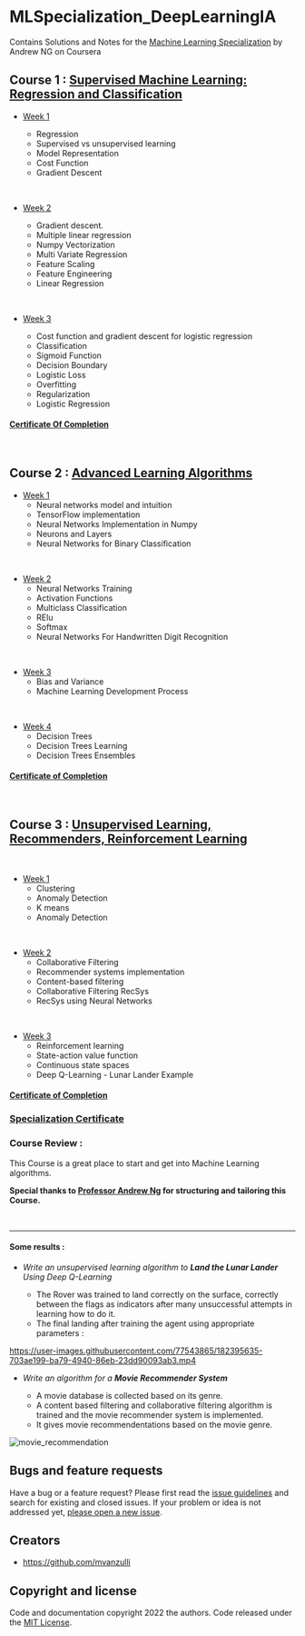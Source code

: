 # MLSpecialization_DeepLearningIA

Contains Solutions and Notes for the [Machine Learning Specialization](https://www.coursera.org/specializations/machine-learning-introduction/?utm_medium=coursera&utm_source=home-page&utm_campaign=mlslaunch2022IN) by Andrew NG on Coursera 

## Course 1 : [Supervised Machine Learning: Regression and Classification](https://www.coursera.org/learn/machine-learning?specialization=machine-learning-introduction)

- [Week 1]()

    - Regression
    - Supervised vs unsupervised learning
    - Model Representation
    - Cost Function
    - Gradient Descent

<br/>

- [Week 2]() 

    - Gradient descent.
    - Multiple linear regression
    - Numpy Vectorization
    - Multi Variate Regression
    - Feature Scaling
    - Feature Engineering
    - Linear Regression

<br/>

- [Week 3](/C1%20-%20Supervised%20Machine%20Learning%3A%20Regression%20and%20Classification/week3/)

    - Cost function and gradient descent for logistic regression
    - Classification
    - Sigmoid Function
    - Decision Boundary
    - Logistic Loss
    - Overfitting
    - Regularization
    - Logistic Regression

#### [Certificate Of Completion](https://www.coursera.org/account/accomplishments/certificate/6JRLLW8JRM3A)

<br/>

## Course 2 : [Advanced Learning Algorithms](https://www.coursera.org/learn/advanced-learning-algorithms?specialization=machine-learning-introduction)

- [Week 1]()
    - Neural networks model and intuition
    - TensorFlow implementation
    - Neural Networks Implementation in Numpy
    - Neurons and Layers
    - Neural Networks for Binary Classification
<br/>


- [Week 2]()
    - Neural Networks Training
    - Activation Functions
    - Multiclass Classification
    - RElu
    - Softmax
    - Neural Networks For Handwritten Digit Recognition 

<br/>

- [Week 3]()
    - Bias and Variance
    - Machine Learning Development Process

<br/>


- [Week 4]()
    - Decision Trees
    - Decision Trees Learning
    - Decision Trees Ensembles

#### [Certificate of Completion](https://www.coursera.org/account/accomplishments/certificate/US3R9FWCGTFW)        

<br/>

## Course 3 : [Unsupervised Learning, Recommenders, Reinforcement Learning](https://www.coursera.org/learn/unsupervised-learning-recommenders-reinforcement-learning?specialization=machine-learning-introduction)

<br/>

- [Week 1]()
    - Clustering
    - Anomaly Detection
    - K means
    - Anomaly Detection
<br/>

- [Week 2]()
    - Collaborative Filtering
    - Recommender systems implementation
    - Content-based filtering
    - Collaborative Filtering RecSys
    - RecSys using Neural Networks
<br/>

- [Week 3]()
    - Reinforcement learning
    - State-action value function
    - Continuous state spaces
    - Deep Q-Learning - Lunar Lander Example


#### [Certificate of Completion](https://www.coursera.org/account/accomplishments/certificate/6JRLLW8JRM3A)


### [Specialization Certificate](https://coursera.org/share/9d21590225c4716a984bd4eeb8592d85)


### Course Review :

This Course is a great place to start and get into Machine Learning algorithms. 

**Special thanks to [Professor Andrew Ng](https://www.andrewng.org/) for structuring and tailoring this Course.**

<br/>

<hr/>

#### Some results :

* <i>Write an unsupervised learning algorithm to **Land the Lunar Lander** Using Deep Q-Learning</i>

    - The Rover was trained to land correctly on the surface, correctly between the flags as indicators after many unsuccessful attempts in learning how to do it.
    - The final landing after training the agent using appropriate parameters : 

https://user-images.githubusercontent.com/77543865/182395635-703ae199-ba79-4940-86eb-23dd90093ab3.mp4

* <i>Write an algorithm for a **Movie Recommender System**</i>
    
    - A movie database is collected based on its genre.
    - A content based filtering and collaborative filtering algorithm is trained and the movie recommender system is implemented.
    - It gives movie recommendentations based on the movie genre.

![movie_recommendation](https://user-images.githubusercontent.com/77543865/182398093-c7387754-34a9-4044-b842-0085060c3525.png)


## Bugs and feature requests

Have a bug or a feature request? Please first read the [issue guidelines](https://reponame/blob/master/CONTRIBUTING.md) and search for existing and closed issues. If your problem or idea is not addressed yet, [please open a new issue](https://reponame/issues/new).



## Creators

- <https://github.com/mvanzulli>





## Copyright and license

Code and documentation copyright 2022 the authors. Code released under the [MIT License](https://reponame/blob/master/LICENSE).

